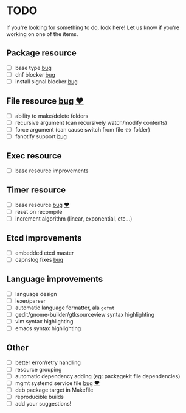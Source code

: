 # TODO
If you're looking for something to do, look here!
Let us know if you're working on one of the items.

## Package resource
- [ ] base type [bug](https://github.com/purpleidea/mgmt/issues/11)
- [ ] dnf blocker [bug](https://github.com/hughsie/PackageKit/issues/110)
- [ ] install signal blocker [bug](https://github.com/hughsie/PackageKit/issues/109)

## File resource [bug](https://github.com/purpleidea/mgmt/issues/13) [:heart:](https://github.com/purpleidea/mgmt/labels/mgmtlove)
- [ ] ability to make/delete folders
- [ ] recursive argument (can recursively watch/modify contents)
- [ ] force argument (can cause switch from file <-> folder)
- [ ] fanotify support [bug](https://github.com/go-fsnotify/fsnotify/issues/114)

## Exec resource
- [ ] base resource improvements

## Timer resource
- [ ] base resource [bug](https://github.com/purpleidea/mgmt/issues/15) [:heart:](https://github.com/purpleidea/mgmt/labels/mgmtlove)
- [ ] reset on recompile
- [ ] increment algorithm (linear, exponential, etc...)

## Etcd improvements
- [ ] embedded etcd master
- [ ] capnslog fixes [bug](https://github.com/coreos/etcd/issues/4115)

## Language improvements
- [ ] language design
- [ ] lexer/parser
- [ ] automatic language formatter, ala `gofmt`
- [ ] gedit/gnome-builder/gtksourceview syntax highlighting
- [ ] vim syntax highlighting
- [ ] emacs syntax highlighting

## Other
- [ ] better error/retry handling
- [ ] resource grouping
- [ ] automatic dependency adding (eg: packagekit file dependencies)
- [ ] mgmt systemd service file [bug](https://github.com/purpleidea/mgmt/issues/12) [:heart:](https://github.com/purpleidea/mgmt/labels/mgmtlove)
- [ ] deb package target in Makefile
- [ ] reproducible builds
- [ ] add your suggestions!
